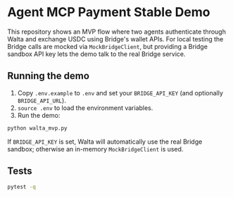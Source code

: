 # Agent MCP Payment Stable Demo

This repository shows an MVP flow where two agents authenticate through Walta and exchange USDC using Bridge's wallet APIs. For local testing the Bridge calls are mocked via `MockBridgeClient`, but providing a Bridge sandbox API key lets the demo talk to the real Bridge service.

## Running the demo

1. Copy `.env.example` to `.env` and set your `BRIDGE_API_KEY` (and optionally `BRIDGE_API_URL`).
2. `source .env` to load the environment variables.
3. Run the demo:

```bash
python walta_mvp.py
```

If `BRIDGE_API_KEY` is set, Walta will automatically use the real Bridge sandbox; otherwise an in-memory `MockBridgeClient` is used.

## Tests

```bash
pytest -q
```
